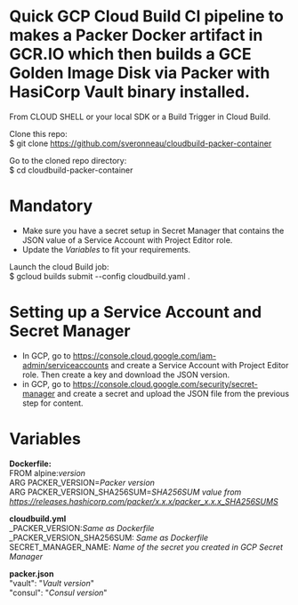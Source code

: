 # Quick GCP Cloud Build CI pipeline to makes a Packer Docker artifact in GCR.IO which then builds a GCE Golden Image Disk via Packer with HasiCorp Vault binary installed.

From CLOUD SHELL or your local SDK or a Build Trigger in Cloud Build.

Clone this repo:<br>
$ git clone https://github.com/sveronneau/cloudbuild-packer-container

Go to the cloned repo directory:<br>
$ cd cloudbuild-packer-container

# Mandatory<br>
* Make sure you have a secret setup in Secret Manager that contains the JSON value of a Service Account with Project Editor role.<br>
* Update the <i>Variables</i> to fit your requirements.

Launch the cloud Build job:<br>
$ gcloud builds submit --config cloudbuild.yaml .

# Setting up a Service Account and Secret Manager<br>
* In GCP, go to https://console.cloud.google.com/iam-admin/serviceaccounts and create a Service Account with Project Editor role.  Then create a key and download the JSON version.<br>
* in GCP, go to https://console.cloud.google.com/security/secret-manager and create a secret and upload the JSON file from the previous step for content.

# Variables<br>
<b>Dockerfile:</b><br>
FROM alpine:<i>version</i><br>
ARG PACKER_VERSION=<i>Packer version</i><br>
ARG PACKER_VERSION_SHA256SUM=<i>SHA256SUM value from https://releases.hashicorp.com/packer/x.x.x/packer_x.x.x_SHA256SUMS</i>

<b>cloudbuild.yml</b><br>
_PACKER_VERSION:<i>Same as Dockerfile</i><br>
_PACKER_VERSION_SHA256SUM: <i>Same as Dockerfile</i><br>
SECRET_MANAGER_NAME: <i>Name of the secret you created in GCP Secret Manager</i>

<b>packer.json</b><br>
 "vault": "<i>Vault version</i>"<br>
 "consul": "<i>Consul version</i>"
